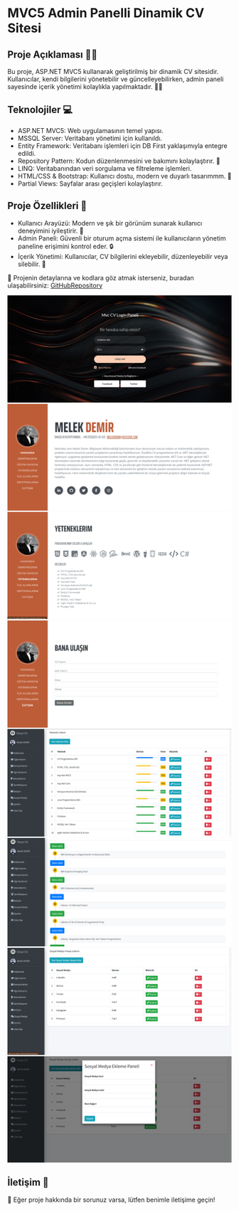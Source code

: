  # MVC5 Admin Panelli Dinamik CV Sitesi

## Proje Açıklaması 👩‍💻

Bu proje, ASP.NET MVC5 kullanarak geliştirilmiş bir dinamik CV sitesidir. Kullanıcılar, kendi bilgilerini yönetebilir ve güncelleyebilirken, admin paneli sayesinde içerik yönetimi kolaylıkla yapılmaktadır. 📄✨

## Teknolojiler 💻

- ASP.NET MVC5: Web uygulamasının temel yapısı.
- MSSQL Server: Veritabanı yönetimi için kullanıldı.
- Entity Framework: Veritabanı işlemleri için DB First yaklaşımıyla entegre edildi.
- Repository Pattern: Kodun düzenlenmesini ve bakımını kolaylaştırır. 🔄
- LINQ: Veritabanından veri sorgulama ve filtreleme işlemleri.
- HTML/CSS & Bootstrap: Kullanıcı dostu, modern ve duyarlı tasarımmm. 🎨
- Partial Views: Sayfalar arası geçişleri kolaylaştırır.

## Proje Özellikleri 🚀
- Kullanıcı Arayüzü: Modern ve şık bir görünüm sunarak kullanıcı deneyimini iyileştirir. 🌟
- Admin Paneli: Güvenli bir oturum açma sistemi ile kullanıcıların yönetim paneline erişimini kontrol eder. 🔒
- İçerik Yönetimi: Kullanıcılar, CV bilgilerini ekleyebilir, düzenleyebilir veya silebilir. 📝

🔗 Projenin detaylarına ve kodlara göz atmak isterseniz, buradan ulaşabilirsiniz: [GitHubRepository](https://github.com/Melekdmr/MVC5-Admin-Panelli-Dinamik-CV-Sitesi)


![ ](https://github.com/Melekdmr/MVC5-Admin-Panelli-Dinamik-CV-Sitesi/raw/master/images/login.png)
![ ](https://github.com/Melekdmr/MVC5-Admin-Panelli-Dinamik-CV-Sitesi/raw/master/images/hakkimda.png)
![ ](https://github.com/Melekdmr/MVC5-Admin-Panelli-Dinamik-CV-Sitesi/raw/master/images/yeteneklerim.png)
![ ](https://github.com/Melekdmr/MVC5-Admin-Panelli-Dinamik-CV-Sitesi/raw/master/images/banaulas.png)
![ ](https://github.com/Melekdmr/MVC5-Admin-Panelli-Dinamik-CV-Sitesi/raw/master/images/ayetenek.png)
![ ](https://github.com/Melekdmr/MVC5-Admin-Panelli-Dinamik-CV-Sitesi/raw/master/images/asertifika.png)
![ ](https://github.com/Melekdmr/MVC5-Admin-Panelli-Dinamik-CV-Sitesi/raw/master/images/asos.png)
![ ](https://github.com/Melekdmr/MVC5-Admin-Panelli-Dinamik-CV-Sitesi/raw/master/images/asos1.png)


## İletişim 📧
🔗 Eğer proje hakkında bir sorunuz varsa, lütfen benimle iletişime geçin!
